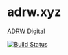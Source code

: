 # adrw.xyz

[ADRW Digital](https://adrw.xyz/)

[![Build Status](https://img.shields.io/endpoint.svg?url=https%3A%2F%2Factions-badge.atrox.dev%2Fhttps%3A%2F%2Fgithub.com%2Fadrwxyz%2Fadrw.xyz%2Fbadge%3Fref%3Dmaster&style=flat)](https://actions-badge.atrox.dev/https://github.com/adrwxyz/adrw.xyz/goto?ref=master)
